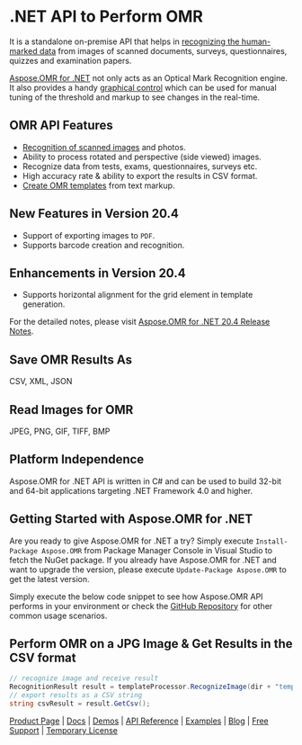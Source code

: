 # .NET API to Perform OMR

It is a standalone on-premise API that helps in [recognizing the human-marked data](https://docs.aspose.com/display/omrnet/Perform+OMR+on+Images) from images of scanned documents, surveys, questionnaires, quizzes and examination papers.

[Aspose.OMR for .NET](https://products.aspose.com/omr/net) not only acts as an Optical Mark Recognition engine. It also provides a handy [graphical control](https://docs.aspose.com/display/omrnet/Working+with+Graphical+Control) which can be used for manual tuning of the threshold and markup to see changes in the real-time.

## OMR API Features

- [Recognition of scanned images](https://docs.aspose.com/display/omrnet/Perform+OMR+on+Images) and photos.
- Ability to process rotated and perspective (side viewed) images.
- Recognize data from tests, exams, questionnaires, surveys etc.
- High accuracy rate & ability to export the results in CSV format.
- [Create OMR templates](https://docs.aspose.com/display/omrnet/Create+OMR+Template) from text markup.

## New Features in Version 20.4

- Support of exporting images to `PDF`.
- Supports barcode creation and recognition.

## Enhancements in Version 20.4

- Supports horizontal alignment for the grid element in template generation.

For the detailed notes, please visit [Aspose.OMR for .NET 20.4 Release Notes](https://docs.aspose.com/display/omrnet/Aspose.OMR+for+.NET+20.4+Release+Notes).

## Save OMR Results As

CSV, XML, JSON

## Read Images for OMR

JPEG, PNG, GIF, TIFF, BMP

## Platform Independence

Aspose.OMR for .NET API is written in C# and can be used to build 32-bit and 64-bit applications targeting .NET Framework 4.0 and higher.

## Getting Started with Aspose.OMR for .NET

Are you ready to give Aspose.OMR for .NET a try? Simply execute `Install-Package Aspose.OMR` from Package Manager Console in Visual Studio to fetch the NuGet package. If you already have Aspose.OMR for .NET and want to upgrade the version, please execute `Update-Package Aspose.OMR` to get the latest version.

Simply execute the below code snippet to see how Aspose.OMR API performs in your environment or check the [GitHub Repository](https://github.com/aspose-omr/Aspose.OMR-for-.NET) for other common usage scenarios. 

## Perform OMR on a JPG Image & Get Results in the CSV format

```csharp
// recognize image and receive result
RecognitionResult result = templateProcessor.RecognizeImage(dir + "template.jpg");
// export results as a CSV string
string csvResult = result.GetCsv();
```

[Product Page](https://products.aspose.com/omr/net) | [Docs](https://docs.aspose.com/display/omrnet/Home) | [Demos](https://products.aspose.app/omr/family) | [API Reference](https://apireference.aspose.com/net/omr) | [Examples](https://github.com/aspose-omr/Aspose.OMR-for-.NET) | [Blog](https://blog.aspose.com/category/omr/) | [Free Support](https://forum.aspose.com/c/omr) |  [Temporary License](https://purchase.aspose.com/temporary-license)